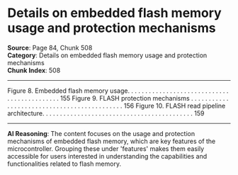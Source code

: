 # Details on embedded flash memory usage and protection mechanisms

**Source**: Page 84, Chunk 508  
**Category**: Details on embedded flash memory usage and protection mechanisms  
**Chunk Index**: 508

---

Figure 8. Embedded flash memory usage. . . . . . . . . . . . . . . . . . . . . . . . . . . . . . . . . . . . . . . . . . . . 155
Figure 9. FLASH protection mechanisms . . . . . . . . . . . . . . . . . . . . . . . . . . . . . . . . . . . . . . . . . . . . 156
Figure 10. FLASH read pipeline architecture. . . . . . . . . . . . . . . . . . . . . . . . . . . . . . . . . . . . . . . . . . . 159

---

**AI Reasoning**: The content focuses on the usage and protection mechanisms of embedded flash memory, which are key features of the microcontroller. Grouping these under 'features' makes them easily accessible for users interested in understanding the capabilities and functionalities related to flash memory.

